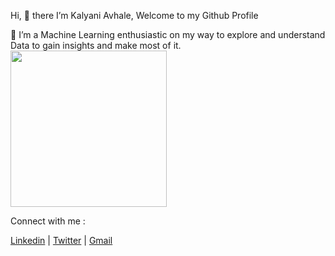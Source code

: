  Hi, 👋 there I’m Kalyani Avhale, Welcome to my Github Profile

🌱 I’m a Machine Learning enthusiastic on my way to explore and understand Data to gain insights and make most of it.
<img src="https://user-images.githubusercontent.com/47108982/115191145-aa104200-a106-11eb-9cc2-bf5aada5cb07.gif" width="250" height="250"/>

Connect with me :

[Linkedin](linkedin.com/in/kalyani-avhale-28b28b160) | [Twitter](linkedin.com/in/kalyani-avhale-28b28b160) | [Gmail](kalyaniavhale7@gmmail.com)


<!---
KalyaniAvhale/KalyaniAvhale is a ✨ special ✨ repository because its `README.md` (this file) appears on your GitHub profile.
You can click the Preview link to take a look at your changes.
--->

